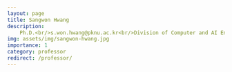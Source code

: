 ```yaml
---
layout: page
title: Sangwon Hwang
description:
    Ph.D.<br/>s.won.hwang@pknu.ac.kr<br/>Division of Computer and AI Engineering, Pukyong National University
img: assets/img/sangwon-hwang.jpg
importance: 1
category: professor
redirect: /professor/
---
```

